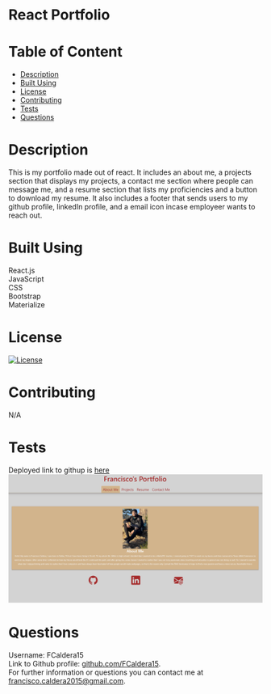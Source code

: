 # React Portfolio

# Table of Content

<ul>
<li><a href="#description">Description</a></li>
<li><a href="#built-using">Built Using</a></li>
<li><a href="#license">License</a></li>
<li><a href="#contributing">Contributing</a></li>
<li><a href="#tests">Tests</a></li>
<li><a href="#questions">Questions</a></li>
</ul>

# Description

This is my portfolio made out of react. It includes an about me, a projects section that displays my projects, a contact me section where people can message me, and a resume section that lists my proficiencies and a button to download my resume. It also includes a footer that sends users to my github profile, linkedIn profile, and a email icon incase employeer wants to reach out.

# Built Using

React.js<br />
JavaScript<br />
CSS<br />
Bootstrap<br />
Materialize<br />

# License

[![License](https://img.shields.io/badge/License-Apache_2.0-blue.svg)](https://opensource.org/licenses/Apache-2.0)

# Contributing

N/A

# Tests

Deployed link to githup is [here](https://fcaldera15.github.io/React-Portfolio/) <br />
![alt text](/src/components/images/resume-pic.png)

# Questions

Username: FCaldera15 <br />
Link to Github profile: [github.com/FCaldera15](github.com/FCaldera15). <br />
For further information or questions you can contact me at [francisco.caldera2015@gmail.com](francisco.caldera2015@gmail.com).
